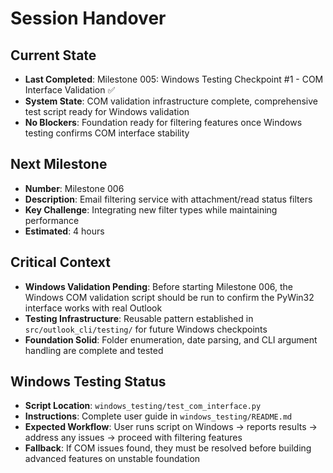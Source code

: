 # Session Handover

## Current State
- **Last Completed**: Milestone 005: Windows Testing Checkpoint #1 - COM Interface Validation ✅
- **System State**: COM validation infrastructure complete, comprehensive test script ready for Windows validation
- **No Blockers**: Foundation ready for filtering features once Windows testing confirms COM interface stability

## Next Milestone
- **Number**: Milestone 006
- **Description**: Email filtering service with attachment/read status filters
- **Key Challenge**: Integrating new filter types while maintaining performance
- **Estimated**: 4 hours

## Critical Context
- **Windows Validation Pending**: Before starting Milestone 006, the Windows COM validation script should be run to confirm the PyWin32 interface works with real Outlook
- **Testing Infrastructure**: Reusable pattern established in `src/outlook_cli/testing/` for future Windows checkpoints
- **Foundation Solid**: Folder enumeration, date parsing, and CLI argument handling are complete and tested

## Windows Testing Status
- **Script Location**: `windows_testing/test_com_interface.py`
- **Instructions**: Complete user guide in `windows_testing/README.md`
- **Expected Workflow**: User runs script on Windows → reports results → address any issues → proceed with filtering features
- **Fallback**: If COM issues found, they must be resolved before building advanced features on unstable foundation
